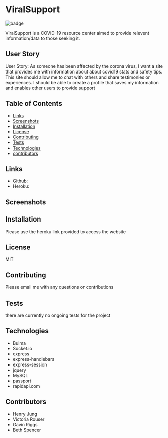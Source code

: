 # ViralSupport 

![badge](https://img.shields.io/badge/license-MIT-brightgreen)

ViralSupport is a COVID-19 resource center aimed to provide relevent information/data to those seeking it. 

## User Story

User Story: As someone has been affected by the corona virus, I want a site that provides me with information about about covid19 stats and safety tips. This site should allow me to chat with others and share testimonies or experiences. I should be able to create a profile that saves my information and enables other users to provide support

## Table of Contents
* [Links](#Links)
* [Screenshots](#Screenshots)
* [Installation](#installation)
* [License](#license)
* [Contributing](#contributing)
* [Tests](#tests)
* [Technologies](#Technologies)
* [contributors](#contributors)

## Links

* Github: 
* Heroku: 

## Screenshots
  
## Installation

Please use the heroku link provided to access the website

## License

MIT

## Contributing

Please email me with any questions or contributions

## Tests

there are currently no ongoing tests for the project

## Technologies

* Bulma
* Socket.io
* express
* express-handlebars
* express-session
* jquery
* MySQL
* passport
* rapidapi.com

## Contributors

* Henry Jung
* Victoria Rouser
* Gavin Riggs
* Beth Spencer
